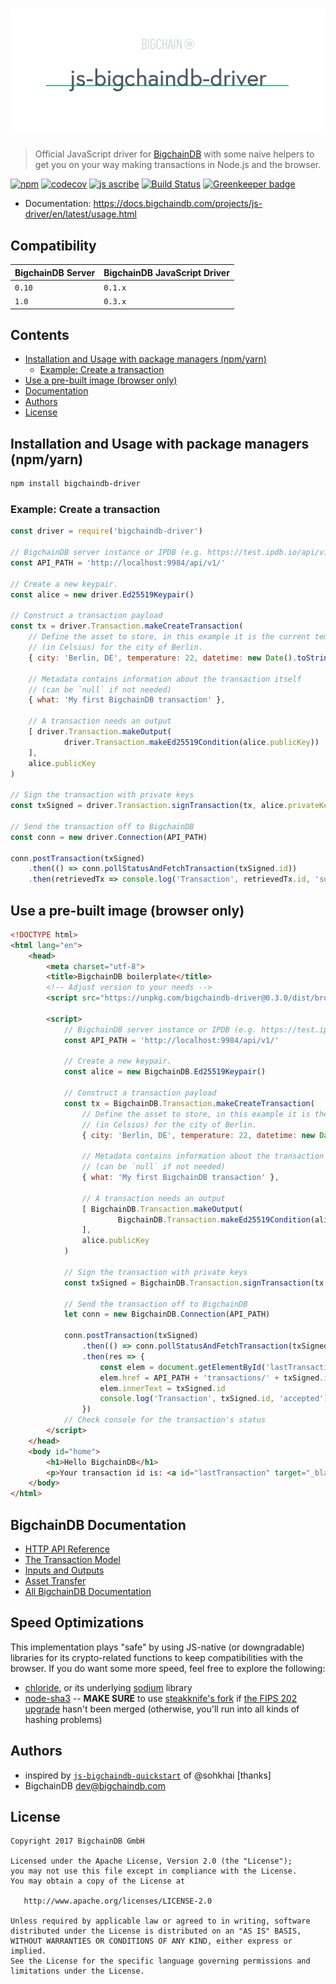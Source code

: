 # [![js-bigchaindb-driver](media/repo-banner@2x.png)](https://www.bigchaindb.com)

> Official JavaScript driver for [BigchainDB](https://github.com/bigchaindb/bigchaindb) with some naive helpers to get you on your way making transactions in Node.js and the browser.

[![npm](https://img.shields.io/npm/v/bigchaindb-driver.svg)](https://www.npmjs.com/package/bigchaindb-driver)
[![codecov](https://codecov.io/gh/bigchaindb/js-bigchaindb-driver/branch/master/graph/badge.svg)](https://codecov.io/gh/bigchaindb/js-bigchaindb-driver)
[![js ascribe](https://img.shields.io/badge/js-ascribe-39BA91.svg)](https://github.com/ascribe/javascript)
[![Build Status](https://travis-ci.org/bigchaindb/js-bigchaindb-driver.svg?branch=master)](https://travis-ci.org/bigchaindb/js-bigchaindb-driver)
[![Greenkeeper badge](https://badges.greenkeeper.io/bigchaindb/js-bigchaindb-driver.svg)](https://greenkeeper.io/)

- Documentation: https://docs.bigchaindb.com/projects/js-driver/en/latest/usage.html

## Compatibility

| BigchainDB Server | BigchainDB JavaScript Driver |
| ----------------- |------------------------------|
| `0.10`            | `0.1.x`                      |
| `1.0`             | `0.3.x`                      |


## Contents

* [Installation and Usage with package managers (npm/yarn)](#installation-and-usage-with-package-managers-npmyarn)
   * [Example: Create a transaction](#example-create-a-transaction)
* [Use a pre-built image (browser only)](#use-a-pre-built-image-browser-only)
* [Documentation](#bigchaindb-documentation)
* [Authors](#authors)
* [License](#license)

## Installation and Usage with package managers (npm/yarn)

```bash
npm install bigchaindb-driver
```

### Example: Create a transaction

```js
const driver = require('bigchaindb-driver')

// BigchainDB server instance or IPDB (e.g. https://test.ipdb.io/api/v1/)
const API_PATH = 'http://localhost:9984/api/v1/'

// Create a new keypair.
const alice = new driver.Ed25519Keypair()

// Construct a transaction payload
const tx = driver.Transaction.makeCreateTransaction(
    // Define the asset to store, in this example it is the current temperature
    // (in Celsius) for the city of Berlin.
    { city: 'Berlin, DE', temperature: 22, datetime: new Date().toString() },

    // Metadata contains information about the transaction itself
    // (can be `null` if not needed)
    { what: 'My first BigchainDB transaction' },

    // A transaction needs an output
    [ driver.Transaction.makeOutput(
            driver.Transaction.makeEd25519Condition(alice.publicKey))
    ],
    alice.publicKey
)

// Sign the transaction with private keys
const txSigned = driver.Transaction.signTransaction(tx, alice.privateKey)

// Send the transaction off to BigchainDB
const conn = new driver.Connection(API_PATH)

conn.postTransaction(txSigned)
    .then(() => conn.pollStatusAndFetchTransaction(txSigned.id))
    .then(retrievedTx => console.log('Transaction', retrievedTx.id, 'successfully posted.'))
```

## Use a pre-built image (browser only)

```html
<!DOCTYPE html>
<html lang="en">
    <head>
        <meta charset="utf-8">
        <title>BigchainDB boilerplate</title>
        <!-- Adjust version to your needs -->
        <script src="https://unpkg.com/bigchaindb-driver@0.3.0/dist/browser/bigchaindb-driver.window.min.js"></script>

        <script>
            // BigchainDB server instance or IPDB (e.g. https://test.ipdb.io/api/v1/)
            const API_PATH = 'http://localhost:9984/api/v1/'

            // Create a new keypair.
            const alice = new BigchainDB.Ed25519Keypair()

            // Construct a transaction payload
            const tx = BigchainDB.Transaction.makeCreateTransaction(
                // Define the asset to store, in this example it is the current temperature
                // (in Celsius) for the city of Berlin.
                { city: 'Berlin, DE', temperature: 22, datetime: new Date().toString() },

                // Metadata contains information about the transaction itself
                // (can be `null` if not needed)
                { what: 'My first BigchainDB transaction' },

                // A transaction needs an output
                [ BigchainDB.Transaction.makeOutput(
                        BigchainDB.Transaction.makeEd25519Condition(alice.publicKey))
                ],
                alice.publicKey
            )

            // Sign the transaction with private keys
            const txSigned = BigchainDB.Transaction.signTransaction(tx, alice.privateKey)

            // Send the transaction off to BigchainDB
            let conn = new BigchainDB.Connection(API_PATH)

            conn.postTransaction(txSigned)
                .then(() => conn.pollStatusAndFetchTransaction(txSigned.id))
                .then(res => {
                    const elem = document.getElementById('lastTransaction')
                    elem.href = API_PATH + 'transactions/' + txSigned.id
                    elem.innerText = txSigned.id
                    console.log('Transaction', txSigned.id, 'accepted')
                })
            // Check console for the transaction's status
        </script>
    </head>
    <body id="home">
        <h1>Hello BigchainDB</h1>
        <p>Your transaction id is: <a id="lastTransaction" target="_blank"><em>processing</em></a></p>
    </body>
</html>
```

## BigchainDB Documentation

- [HTTP API Reference](https://docs.bigchaindb.com/projects/server/en/latest/http-client-server-api.html)
- [The Transaction Model](https://docs.bigchaindb.com/projects/server/en/latest/data-models/transaction-model.html?highlight=crypto%20conditions)
- [Inputs and Outputs](https://docs.bigchaindb.com/projects/server/en/latest/data-models/inputs-outputs.html)
- [Asset Transfer](https://docs.bigchaindb.com/projects/py-driver/en/latest/usage.html#asset-transfer)
- [All BigchainDB Documentation](https://docs.bigchaindb.com/)

## Speed Optimizations

This implementation plays "safe" by using JS-native (or downgradable) libraries for its crypto-related functions to keep compatibilities with the browser. If you do want some more speed, feel free to explore the following:

* [chloride](https://github.com/dominictarr/chloride), or its underlying [sodium](https://github.com/paixaop/node-sodium) library
* [node-sha3](https://github.com/phusion/node-sha3) -- **MAKE SURE** to use [steakknife's fork](https://github.com/steakknife/node-sha3) if [the FIPS 202 upgrade](https://github.com/phusion/node-sha3/pull/25) hasn't been merged (otherwise, you'll run into all kinds of hashing problems)


## Authors

* inspired by [`js-bigchaindb-quickstart`](https://github.com/sohkai/js-bigchaindb-quickstart) of @sohkhai [thanks]
* BigchainDB <dev@bigchaindb.com>

## License

```
Copyright 2017 BigchainDB GmbH

Licensed under the Apache License, Version 2.0 (the "License");
you may not use this file except in compliance with the License.
You may obtain a copy of the License at

   http://www.apache.org/licenses/LICENSE-2.0

Unless required by applicable law or agreed to in writing, software
distributed under the License is distributed on an "AS IS" BASIS,
WITHOUT WARRANTIES OR CONDITIONS OF ANY KIND, either express or implied.
See the License for the specific language governing permissions and
limitations under the License.
```
